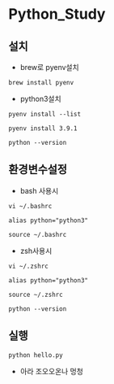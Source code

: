 # Python_Study

## 설치

- brew로 pyenv설치

```
brew install pyenv
```

- python3설치

```
pyenv install --list
```

```
pyenv install 3.9.1
```

```
python --version
```

## 환경변수설정

- bash 사용시

```
vi ~/.bashrc
```

```
alias python="python3"
```

```
source ~/.bashrc
```

- zsh사용시

```
vi ~/.zshrc
```

```
alias python="python3"
```

```
source ~/.zshrc
```

```
python --version
```
## 실행
```
python hello.py
```

- 아라 조오오온나 멍청
